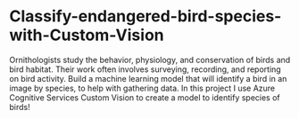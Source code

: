 # Classify-endangered-bird-species-with-Custom-Vision
Ornithologists study the behavior, physiology, and conservation of birds and bird habitat. Their work often involves surveying, recording, and reporting on bird activity.  Build a machine learning model that will identify a bird in an image by species, to help with gathering data.  In this project I use Azure Cognitive Services Custom Vision to create a model to identify species of birds!
